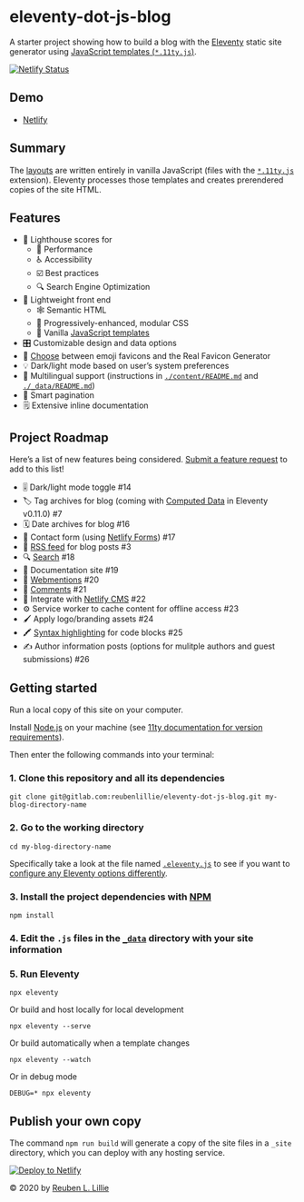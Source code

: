 # eleventy-dot-js-blog

A starter project showing how to build a blog with the [Eleventy](https://11ty.dev/) static site generator using [JavaScript templates (`*.11ty.js`)](https://11ty.dev/languages/javascript/).

[![Netlify Status](https://api.netlify.com/api/v1/badges/cd87e631-aeaa-45fe-9c99-800ef96b53b1/deploy-status)](https://app.netlify.com/sites/eleventy-dot-js-blog/deploys)

## Demo

* [Netlify](https://eleventy-dot-js-blog.netlify.com/)

## Summary

The [layouts](https://gitlab.com/reubenlillie/eleventy-dot-js-blog/-/tree/master/_includes/layouts) are written entirely in vanilla JavaScript (files with the [`*.11ty.js`](https://www.11ty.dev/docs/languages/javascript/) extension). Eleventy processes those templates and creates prerendered copies of the site HTML.

## Features

* 💯 Lighthouse scores for 
  * 💨 Performance 
  * ♿ Accessibility
  * ☑️  Best practices
  * 🔍 Search Engine Optimization
* 🏸 Lightweight front end
  * 🕸 Semantic HTML
  * 🎨 Progressively-enhanced, modular CSS
  * 🍦 Vanilla [JavaScript templates](https://11ty.dev/languages/javascript/)
* 🎛️ Customizable design and data options
* 🍬 [Choose](https://gitlab.com/reubenlillie/eleventy-dot-js-blog/-/blob/master/_includes/shortcodes/favicon.js) between emoji favicons and the Real Favicon Generator
* 💡 Dark/light mode based on user’s system preferences
* 🔣 Multilingual support (instructions in [`./content/README.md`](https://gitlab.com/reubenlillie/eleventy-dot-js-blog/-/blob/master/content/README.md) and [`./_data/README.md`](https://gitlab.com/reubenlillie/eleventy-dot-js-blog/-/blob/master/_data/README.md))
* 🔖 Smart pagination
* 🗒️ Extensive inline documentation

## Project Roadmap

Here’s a list of new features being considered. [Submit a feature request](https://gitlab.com/reubenlillie/eleventy-dot-js-blog/-/issues/new) to add to this list!

* 🎚️ Dark/light mode toggle #14
* 🏷️ Tag archives for blog (coming with [Computed Data](https://www.11ty.dev/docs/data-computed/) in Eleventy v0.11.0) #7
* 🗓 Date archives for blog #16
* 💌 Contact form (using [Netlify Forms](https://docs.netlify.com/forms/setup/)) #17
* 📡 [RSS feed](https://www.11ty.dev/docs/plugins/rss/) for blog posts #3
* 🔍 [Search](https://www.hawksworx.com/blog/adding-search-to-a-jamstack-site/) #18
* 📄 Documentation site #19
* 📣 [Webmentions](https://mxb.dev/blog/using-webmentions-on-static-sites/) #20
* 💬 [Comments](https://jamstack-comments.netlify.com/) #21
* 📝 Integrate with [Netlify CMS](https://www.netlifycms.org/) #22
* ⚙️  Service worker to cache content for offline access #23
* 🖌️ Apply logo/branding assets #24
* 🖍️ [Syntax highlighting](https://www.11ty.dev/docs/plugins/syntaxhighlight/) for code blocks #25
* ✍️  Author information posts (options for mulitple authors and guest submissions) #26

## Getting started

Run a local copy of this site on your computer.

Install [Node.js](https://nodejs.org/) on your machine (see [11ty documentation for version requirements](https://www.11ty.dev/docs/getting-started/)).

Then enter the following commands into your terminal:

### 1. Clone this repository and all its dependencies

```cli
git clone git@gitlab.com:reubenlillie/eleventy-dot-js-blog.git my-blog-directory-name
```

### 2. Go to the working directory

```cli
cd my-blog-directory-name
```
Specifically take a look at the file named [`.eleventy.js`](https://gitlab.com/reubenlillie/eleventy-dot-js-blog/-/blob/master/.eleventy.js) to see if you want to [configure any Eleventy options differently](https://www.11ty.dev/docs/config/).

### 3. Install the project dependencies with [NPM](https://www.npmjs.com/)

```cli
npm install
```

### 4. Edit the `.js` files in the [`_data`](https://gitlab.com/reubenlillie/eleventy-dot-js-blog/-/blob/master/_data/site.js) directory with your site information

### 5. Run Eleventy

```cli
npx eleventy
```

Or build and host locally for local development

```cli
npx eleventy --serve
```

Or build automatically when a template changes

```cli
npx eleventy --watch
```

Or in debug mode

```cli
DEBUG=* npx eleventy
```

## Publish your own copy

The command `npm run build` will generate a copy of the site files in a `_site` directory, which you can deploy with any hosting service.

[![Deploy to Netlify](https://www.netlify.com/img/deploy/button.svg)](https://app.netlify.com/start/deploy?repository=https://gitlab.com/reubenlillie/eleventy-dot-js-blog)

&copy; 2020 by [Reuben L. Lillie](https://twitter.com/reubenlillie)
